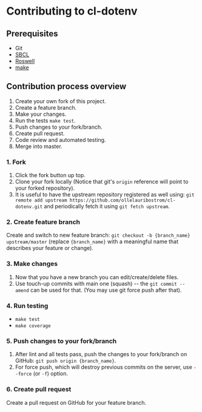 # Contributing to cl-dotenv

## Prerequisites
- Git
- [SBCL](http://www.sbcl.org/)
- [Roswell](https://github.com/roswell/roswell)
- [make](https://www.gnu.org/software/make/)

## Contribution process overview
1. Create your own fork of this project.
2. Create a feature branch.
3. Make your changes.
4. Run the tests `make test`.
5. Push changes to your fork/branch.
6. Create pull request.
7. Code review and automated testing.
8. Merge into master.

### 1. Fork
1. Click the fork button up top.
2. Clone your fork locally (Notice that git's `origin` reference will point to your forked repository).
3. It is useful to have the upstream repository registered as well using: `git remote add upstream https://github.com/ollelauribostrom/cl-dotenv.git` and periodically fetch it using `git fetch upstream`.

### 2. Create feature branch
Create and switch to new feature branch: `git checkout -b {branch_name} upstream/master`
(replace `{branch_name}` with a meaningful name that describes your feature or change).

### 3. Make changes
1. Now that you have a new branch you can edit/create/delete files.
2. Use touch-up commits with main one (squash) -- the `git commit --amend` can be used for that. (You may use git force push after that).

### 4. Run testing
- `make test`
- `make coverage`

### 5. Push changes to your fork/branch
1. After lint and all tests pass, push the changes to your fork/branch on GitHub: `git push origin {branch_name}`.
2. For force push, which will destroy previous commits on the server, use `--force` (or `-f`) option.

### 6. Create pull request
Create a pull request on GitHub for your feature branch.
